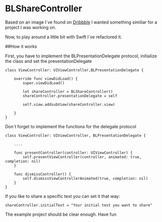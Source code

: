 BLShareController
=================

Based on an image I´ve found on [Dribbble](https://dribbble.com/shots/1708543-Share-Screen-IOS) I wanted something similiar for a project I was working on.
 
Now, to play around a little bit with Swift I´ve refactored it. 

##How it works

First, you have to implement the BLPresentationDelegate protocol, initialize the class and set the presentationDelegate

```
class ViewController: UIViewController,BLPresentationDelegate {
	
	override func viewDidLoad() {
		super.viewDidLoad()
		
		let shareController = BLShareController()
		shareController.presentationDelegate = self
		
		self.view.addsubView(shareController.view)
		
	}
}
```

Don`t forget to implement the functions for the delegate protocol

```
class ViewController: UIViewController, BLPresentationDelegate {
	
	....
	
	func presentController(controller: UIViewController) {
        self.presentViewController(controller, animated: true, completion: nil)
    }
    
    func dismissController() {
        self.dismissViewControllerAnimated(true, completion: nil)
    }
}
```

If you like to share a specific text you can set it that way:

```
shareController.initialText = "Your initial text you want to share"
```

The example project should be clear enough. Have fun
